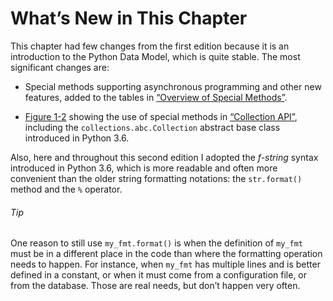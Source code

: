 # What’s New in This Chapter

This chapter had few changes from the first edition because it is an introduction to the Python Data Model, which is quite stable. The most significant changes are:

- Special methods supporting asynchronous programming and other new features, added to the tables in [“Overview of Special Methods”](#overview_special_methods).
    
- [Figure 1-2](#collection_uml) showing the use of special methods in [“Collection API”](#collection_api), including the `collections.abc.Collection` abstract base class introduced in Python 3.6.
    

Also, here and throughout this second edition I adopted the _f-string_ syntax introduced in Python 3.6, which is more readable and often more convenient than the older string formatting notations: the `str.format()` method and the `%` operator.

###### Tip

One reason to still use `my_fmt.format()` is when the definition of `my_fmt` must be in a different place in the code than where the formatting operation needs to happen. For instance, when `my_fmt` has multiple lines and is better defined in a constant, or when it must come from a configuration file, or from the database. Those are real needs, but don’t happen very often.
